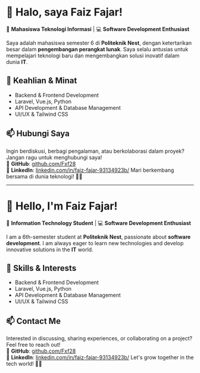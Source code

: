 # 👋 Halo, saya Faiz Fajar!  

🚀 **Mahasiswa Teknologi Informasi** | 💻 **Software Development Enthusiast**  

Saya adalah mahasiswa semester 6 di **Politeknik Nest**, dengan ketertarikan besar dalam **pengembangan perangkat lunak**. Saya selalu antusias untuk mempelajari teknologi baru dan mengembangkan solusi inovatif dalam dunia **IT**.  

## 🔧 Keahlian & Minat  
- Backend & Frontend Development  
- Laravel, Vue.js, Python  
- API Development & Database Management  
- UI/UX & Tailwind CSS  

## 📫 Hubungi Saya  
Ingin berdiskusi, berbagi pengalaman, atau berkolaborasi dalam proyek? Jangan ragu untuk menghubungi saya!  
📌 **GitHub**: [github.com/Fxf28](https://github.com/Fxf28)  
📌 **LinkedIn**: [linkedin.com/in/faiz-fajar-93134923b/](https://linkedin.com/in/faiz-fajar-93134923b/) 
Mari berkembang bersama di dunia teknologi! 🚀✨  

---  

# 👋 Hello, I'm Faiz Fajar!  

🚀 **Information Technology Student** | 💻 **Software Development Enthusiast**  

I am a 6th-semester student at **Politeknik Nest**, passionate about **software development**. I am always eager to learn new technologies and develop innovative solutions in the **IT** world.  

## 🔧 Skills & Interests  
- Backend & Frontend Development  
- Laravel, Vue.js, Python  
- API Development & Database Management  
- UI/UX & Tailwind CSS  

## 📫 Contact Me  
Interested in discussing, sharing experiences, or collaborating on a project? Feel free to reach out!  
📌 **GitHub**: [github.com/Fxf28](https://github.com/Fxf28)  
📌 **LinkedIn**: [linkedin.com/in/faiz-fajar-93134923b/](https://linkedin.com/in/faiz-fajar-93134923b/) 
Let's grow together in the tech world! 🚀✨
